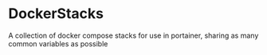 # DockerStacks
A collection of docker compose stacks for use in portainer, sharing as many common variables as possible

